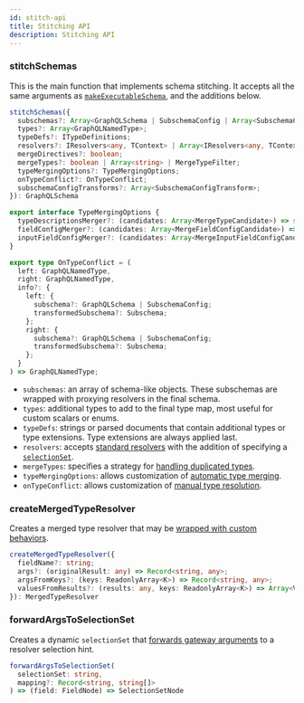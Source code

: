 ```yaml
---
id: stitch-api
title: Stitching API
description: Stitching API
---
```


### stitchSchemas

This is the main function that implements schema stitching. It accepts all the same arguments as [`makeExecutableSchema`](/docs/generate-schema/), and the additions below.

```ts
stitchSchemas({
  subschemas?: Array<GraphQLSchema | SubschemaConfig | Array<SubschemaConfig>>;
  types?: Array<GraphQLNamedType>;
  typeDefs?: ITypeDefinitions;
  resolvers?: IResolvers<any, TContext> | Array<IResolvers<any, TContext>>;
  mergeDirectives?: boolean;
  mergeTypes?: boolean | Array<string> | MergeTypeFilter;
  typeMergingOptions?: TypeMergingOptions;
  onTypeConflict?: OnTypeConflict;
  subschemaConfigTransforms?: Array<SubschemaConfigTransform>;
}): GraphQLSchema

export interface TypeMergingOptions {
  typeDescriptionsMerger?: (candidates: Array<MergeTypeCandidate>) => string;
  fieldConfigMerger?: (candidates: Array<MergeFieldConfigCandidate>) => GraphQLFieldConfig<any, any>;
  inputFieldConfigMerger?: (candidates: Array<MergeInputFieldConfigCandidate>) => GraphQLInputFieldConfig;
}

export type OnTypeConflict = (
  left: GraphQLNamedType,
  right: GraphQLNamedType,
  info?: {
    left: {
      subschema?: GraphQLSchema | SubschemaConfig;
      transformedSubschema?: Subschema;
    };
    right: {
      subschema?: GraphQLSchema | SubschemaConfig;
      transformedSubschema?: Subschema;
    };
  }
) => GraphQLNamedType;
```

- `subschemas`: an array of schema-like objects. These subschemas are wrapped with proxying resolvers in the final schema.
- `types`: additional types to add to the final type map, most useful for custom scalars or enums.
- `typeDefs`: strings or parsed documents that contain additional types or type extensions. Type extensions are always applied last.
- `resolvers`: accepts [standard resolvers](/docs/resolvers/) with the addition of specifying a [`selectionSet`](/docs/stitch-schema-extensions#selectionset).
- `mergeTypes`: specifies a strategy for [handling duplicated types](/docs/stitch-combining-schemas#duplicate-types).
- `typeMergingOptions`: allows customization of [automatic type merging](/docs/stitch-combining-schemas#automatic-merge).
- `onTypeConflict`: allows customization of [manual type resolution](/docs/stitch-combining-schemas#manual-resolution).

### createMergedTypeResolver

Creates a merged type resolver that may be [wrapped with custom behaviors](/docs/stitch-type-merging#wrapped-resolvers).

```ts
createMergedTypeResolver({
  fieldName?: string;
  args?: (originalResult: any) => Record<string, any>;
  argsFromKeys?: (keys: ReadonlyArray<K>) => Record<string, any>;
  valuesFromResults?: (results: any, keys: ReadonlyArray<K>) => Array<V>;
}): MergedTypeResolver
```

### forwardArgsToSelectionSet

Creates a dynamic `selectionSet` that [forwards gateway arguments](/docs/stitch-schema-extensions#via-selectionset) to a resolver selection hint.

```ts
forwardArgsToSelectionSet(
  selectionSet: string,
  mapping?: Record<string, string[]>
) => (field: FieldNode) => SelectionSetNode
```
